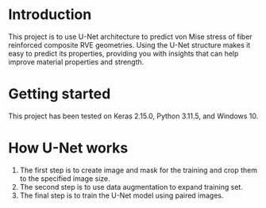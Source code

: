# Introduction
This project is to use U-Net architecture to predict von Mise stress of fiber reinforced composite RVE geometries. 
Using the U-Net structure makes it easy to predict its properties, providing you with insights that can help improve material properties and strength.
# Getting started
This project has been tested on Keras 2.15.0, Python 3.11.5, and Windows 10.
# How U-Net works
1. The first step is to create image and mask for the training and crop them to the specified image size.
2. The second step is to use data augmentation to expand training set.
3. The final step is to train the U-Net model using paired images.

